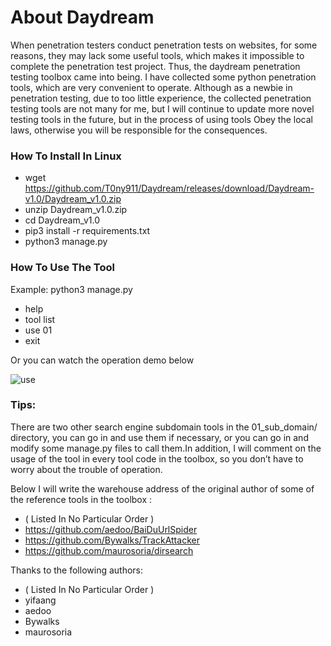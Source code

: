# About Daydream
When penetration testers conduct penetration tests on websites, for some reasons, they may lack some useful tools, which makes it impossible to complete the penetration test project. Thus, the daydream penetration testing toolbox came into being. I have collected some python penetration tools, which are very convenient to operate. Although as a newbie in penetration testing, due to too little experience, the collected penetration testing tools are not many for me, but I will continue to update more novel testing tools in the future, but in the process of using tools Obey the local laws, otherwise you will be responsible for the consequences.

### How To Install In Linux
- wget https://github.com/T0ny911/Daydream/releases/download/Daydream-v1.0/Daydream_v1.0.zip
- unzip Daydream_v1.0.zip
- cd Daydream_v1.0
- pip3 install -r requirements.txt
- python3 manage.py

### How To Use The Tool
Example:
python3 manage.py
- help
- tool list
- use 01
- exit

Or you can watch the operation demo below

![use](https://user-images.githubusercontent.com/78642990/129877741-a4761d51-0655-4f61-a780-4359b7ec375f.gif)

### Tips:

There are two other search engine subdomain tools in the 01_sub_domain/ directory, you can go in and use them if necessary, or you can go in and modify some manage.py files to call them.In addition, I will comment on the usage of the tool in every tool code in the toolbox, so you don’t have to worry about the trouble of operation.

Below I will write the warehouse address of the original author of some of the reference tools in the toolbox :
- ( Listed In No Particular Order )
- https://github.com/aedoo/BaiDuUrlSpider
- https://github.com/Bywalks/TrackAttacker
- https://github.com/maurosoria/dirsearch

Thanks to the following authors:
- ( Listed In No Particular Order )
- yifaang
- aedoo
- Bywalks
- maurosoria
